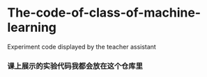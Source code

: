 # The-code-of-class-of-machine-learning
Experiment code displayed by the teacher assistant


### 课上展示的实验代码我都会放在这个仓库里
